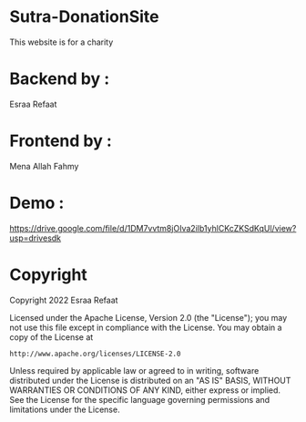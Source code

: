 # Sutra-DonationSite
 This website is for a charity

 # Backend by :
 Esraa Refaat
 # Frontend by : 
 Mena Allah Fahmy
 
 # Demo :
 https://drive.google.com/file/d/1DM7vvtm8jOIva2ilb1yhlCKcZKSdKqUl/view?usp=drivesdk
 
 # Copyright
Copyright 2022 Esraa Refaat

Licensed under the Apache License, Version 2.0 (the "License");
you may not use this file except in compliance with the License.
You may obtain a copy of the License at

    http://www.apache.org/licenses/LICENSE-2.0

Unless required by applicable law or agreed to in writing, software
distributed under the License is distributed on an "AS IS" BASIS,
WITHOUT WARRANTIES OR CONDITIONS OF ANY KIND, either express or implied.
See the License for the specific language governing permissions and
limitations under the License.
